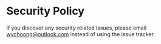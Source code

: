# Security Policy

If you discover any security related issues, please email wychoong@outlook.com instead of using the issue tracker.
